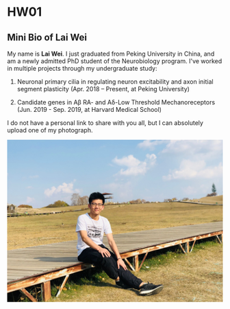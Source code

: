 # HW01
## Mini Bio of Lai Wei
My name is **Lai Wei**. I just graduated from Peking University in China, and am a newly admitted PhD student of the Neurobiology program. I've worked in multiple projects through my undergraduate study:


1. Neuronal primary cilia in regulating neuron excitability and axon initial segment plasticity (Apr. 2018 – Present, at Peking University)


2. Candidate genes in Aβ RA- and Aδ-Low Threshold Mechanoreceptors (Jun. 2019 - Sep. 2019, at Harvard Medical School)


I do not have a personal link to share with you all, but I can absolutely upload one of my photograph. 


![Photograph of Lai Wei](LaiWei.jpg)
